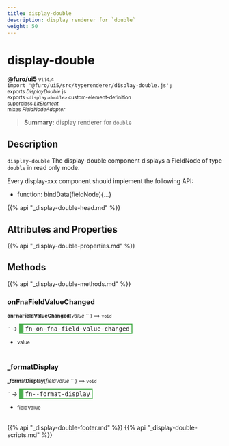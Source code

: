 ```yaml
---
title: display-double
description: display renderer for `double`
weight: 50
---
```


# display-double
**@furo/ui5** <small>v1.14.4</small>
<br>`import '@furo/ui5/src/typerenderer/display-double.js';`<small>
<br>exports *DisplayDouble* js
<br>exports `<display-double>` custom-element-definition
<br>superclass *LitElement*
<br> mixes *FieldNodeAdapter*</small>

> **Summary:** display renderer for `double`

## Description

`display-double`
The display-double component displays a FieldNode of type `double` in read only mode.

Every display-xxx component should implement the following API:
- function: bindData(fieldNode){...}

{{% api "_display-double-head.md" %}}

## Attributes and Properties
{{% api "_display-double-properties.md" %}}






## Methods
{{% api "_display-double-methods.md" %}}


### **onFnaFieldValueChanged**
<small>**onFnaFieldValueChanged**(*value* `` ) ⟹ `void`</small>

<small>`` </small> →
<span  style="border-width:2px 2px 2px 10px; border-style: solid;border-color:  rgb(76, 175, 80);font-family:monospace; padding:2px 4px;">fn-on-fna-field-value-changed</span>



- <small>value </small>
<br><br>

### **_formatDisplay**
<small>**_formatDisplay**(*fieldValue* `` ) ⟹ `void`</small>

<small>`` </small> →
<span  style="border-width:2px 2px 2px 10px; border-style: solid;border-color:  rgb(76, 175, 80);font-family:monospace; padding:2px 4px;">fn--format-display</span>



- <small>fieldValue </small>
<br><br>





{{% api "_display-double-footer.md" %}}
{{% api "_display-double-scripts.md" %}}
